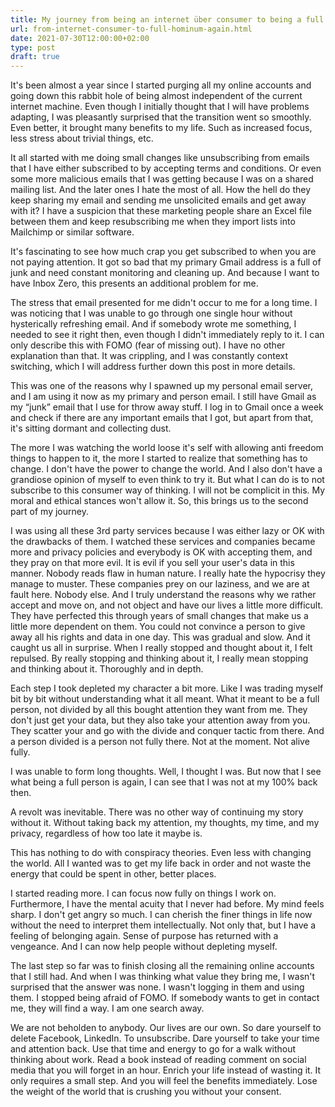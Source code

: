 ```yaml
---
title: My journey from being an internet über consumer to being a full hominum again
url: from-internet-consumer-to-full-hominum-again.html
date: 2021-07-30T12:00:00+02:00
type: post
draft: true
---
```


It's been almost a year since I started purging all my online accounts and 
going down this rabbit hole of being almost independent of the current internet
machine. Even though I initially thought that I will have problems adapting,
I was pleasantly surprised that the transition went so smoothly. Even better,
it brought many benefits to my life. Such as increased focus, less stress
about trivial things, etc.

It all started with me doing small changes like unsubscribing from emails that I
have either subscribed to by accepting terms and conditions. Or even some more
malicious emails that I was getting because I was on a shared mailing list. And
the later ones I hate the most of all. How the hell do they keep sharing my
email and sending me unsolicited emails and get away with it? I have a suspicion
that these marketing people share an Excel file between them and keep
resubscribing me when they import lists into Mailchimp or similar software.

It's fascinating to see how much crap you get subscribed to when you are not
paying attention. It got so bad that my primary Gmail address is a full of junk
and need constant monitoring and cleaning up. And because I want to have Inbox
Zero, this presents an additional problem for me.

The stress that email presented for me didn't occur to me for a long time. I was
noticing that I was unable to go through one single hour without hysterically
refreshing email. And if somebody wrote me something, I needed to see it right
then, even though I didn't immediately reply to it. I can only describe this
with FOMO (fear of missing out). I have no other explanation than that. It was
crippling, and I was constantly context switching, which I will address further
down this post in more details.

This was one of the reasons why I spawned up my personal email server, and I am
using it now as my primary and person email. I still have Gmail as my “junk”
email that I use for throw away stuff. I log in to Gmail once a week and check
if there are any important emails that I got, but apart from that, it's sitting
dormant and collecting dust.

The more I was watching the world loose it's self with allowing anti freedom
things to happen to it, the more I started to realize that something has to
change. I don't have the power to change the world. And I also don't have a
grandiose opinion of myself to even think to try it. But what I can do is to not
subscribe to this consumer way of thinking. I will not be complicit in this. My
moral and ethical stances won't allow it. So, this brings us to the second part
of my journey.

I was using all these 3rd party services because I was either lazy or OK with
the drawbacks of them. I watched these services and companies became more and
privacy policies and everybody is OK with accepting them, and they pray on that
more evil. It is evil if you sell your user's data in this manner. Nobody reads
flaw in human nature. I really hate the hypocrisy they manage to muster. These
companies prey on our laziness, and we are at fault here. Nobody else. And I
truly understand the reasons why we rather accept and move on, and not object
and have our lives a little more difficult. They have perfected this through
years of small changes that make us a little more dependent on them. You could
not convince a person to give away all his rights and data in one day. This was
gradual and slow. And it caught us all in surprise. When I really stopped and
thought about it, I felt repulsed. By really stopping and thinking about it, I
really mean stopping and thinking about it. Thoroughly and in depth.

Each step I took depleted my character a bit more. Like I was trading myself bit
by bit without understanding what it all meant. What it meant to be a full
person, not divided by all this bought attention they want from me. They don't
just get your data, but they also take your attention away from you. They
scatter your and go with the divide and conquer tactic from there. And a person
divided is a person not fully there. Not at the moment. Not alive fully.

I was unable to form long thoughts. Well, I thought I was. But now that I see
what being a full person is again, I can see that I was not at my 100% back
then.

A revolt was inevitable. There was no other way of continuing my story without
it. Without taking back my attention, my thoughts, my time, and my privacy,
regardless of how too late it maybe is.

This has nothing to do with conspiracy theories. Even less with changing the
world. All I wanted was to get my life back in order and not waste the energy
that could be spent in other, better places.

I started reading more. I can focus now fully on things I work on. Furthermore,
I have the mental acuity that I never had before. My mind feels sharp. I don't
get angry so much. I can cherish the finer things in life now without the need
to interpret them intellectually. Not only that, but I have a feeling of
belonging again. Sense of purpose has returned with a vengeance. And I can now
help people without depleting myself.

The last step so far was to finish closing all the remaining online accounts
that I still had. And when I was thinking what value they bring me, I wasn't
surprised that the answer was none. I wasn't logging in them and using them.  I
stopped being afraid of FOMO. If somebody wants to get in contact me, they will
find a way. I am one search away.

We are not beholden to anybody. Our lives are our own. So dare yourself to
delete Facebook, LinkedIn. To unsubscribe. Dare yourself to take your time and
attention back. Use that time and energy to go for a walk without thinking about
work. Read a book instead of reading comment on social media that you will
forget in an hour. Enrich your life instead of wasting it. It only requires a
small step. And you will feel the benefits immediately. Lose the weight of the
world that is crushing you without your consent.
